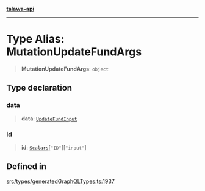 [**talawa-api**](../../../README.md)

***

# Type Alias: MutationUpdateFundArgs

> **MutationUpdateFundArgs**: `object`

## Type declaration

### data

> **data**: [`UpdateFundInput`](UpdateFundInput.md)

### id

> **id**: [`Scalars`](Scalars.md)\[`"ID"`\]\[`"input"`\]

## Defined in

[src/types/generatedGraphQLTypes.ts:1937](https://github.com/Suyash878/talawa-api/blob/e4413cec641a837926071678fed3c7f67234e31e/src/types/generatedGraphQLTypes.ts#L1937)
